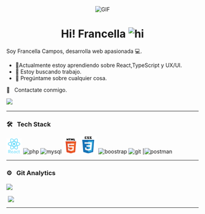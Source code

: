 <p align="center">
<img alt="GIF" src="https://github.com/arsentieva/arsentieva/blob/main/code.gif?raw=true" height="280" />
 <p/>
<h1 align="center"> Hi! Francella <img src="https://user-images.githubusercontent.com/1303154/88677602-1635ba80-d120-11ea-84d8-d263ba5fc3c0.gif" width="28px" alt="hi"></h1>

Soy Francella Campos, desarrolla web apasionada 💻.

<!-- TODO: Add last video link -->

- :seedling:Actualmente estoy aprendiendo sobre React,TypeScript y UX/UI.
- 🤔 Estoy buscando trabajo.
- :speech_balloon: Pregúntame sobre cualquier cosa.

🤝 &nbsp; Contactate conmigo.

[<img src="https://img.shields.io/badge/linkedin-%230077B5.svg?&style=for-the-badge&logo=linkedin&logoColor=white" />](www.linkedin.com/in/francella-campos-cortéz-290631267)


<hr>

### 🛠 &nbsp; Tech Stack


<img src="https://raw.githubusercontent.com/devicons/devicon/master/icons/react/react-original-wordmark.svg" width=40>  <img src="https://www.vectorlogo.zone/logos/php/php-ar21.svg" alt="php" width="40">  <img src="https://www.vectorlogo.zone/logos/mysql/mysql-ar21.svg" alt="mysql" width="40"> <img src="https://raw.githubusercontent.com/devicons/devicon/master/icons/html5/html5-original-wordmark.svg" alt="html5" width="40">  <img src="https://raw.githubusercontent.com/devicons/devicon/master/icons/css3/css3-original-wordmark.svg" alt="css3" width="45" height="45"/>  <img src="https://www.vectorlogo.zone/logos/getbootstrap/getbootstrap-icon.svg" alt="boostrap" width="40"> <img src="https://www.vectorlogo.zone/logos/git-scm/git-scm-icon.svg" alt="git" width="40"> |<img src="https://www.vectorlogo.zone/logos/visualstudio_code/visualstudio_code-icon.svg" alt="postman" width="40"> 

<hr>

### ⚙️ &nbsp; Git Analytics
 
<p><img align="center" src="https://github-readme-stats.vercel.app/api?username=francellCC&theme=dark&show_icons=true" /></p>
<p>&nbsp;<img align="center" src="https://github-readme-stats.vercel.app/api/top-langs/?username=francellaCCl&theme=dark&layout=compact" width="410" /></p>

------
